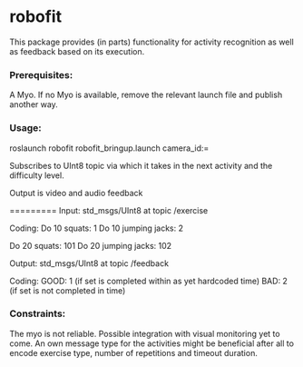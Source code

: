robofit
=========

This package provides (in parts) functionality for activity recognition as well as feedback based on its execution.

### Prerequisites:
A Myo. If no Myo is available, remove the relevant launch file and publish another way.


### Usage:

roslaunch robofit robofit_bringup.launch camera_id:= <ID of your RGB camera>

Subscribes to UInt8 topic via which it takes in the next activity and the difficulty level.

Output is video and audio feedback

=========
Input: std_msgs/UInt8 at topic /exercise

Coding:
Do 10 squats: 1
Do 10 jumping jacks: 2

Do 20 squats: 101
Do 20 jumping jacks: 102   


Output: std_msgs/UInt8 at topic /feedback

Coding:
GOOD: 1 (if set is completed within as yet hardcoded time)
BAD: 2  (if set is not completed in time)


### Constraints:

The myo is not reliable. Possible integration with visual monitoring yet to come.
An own message type for the activities might be beneficial after all to encode exercise type, number of repetitions and timeout duration.
